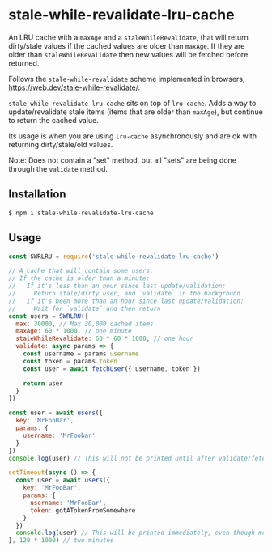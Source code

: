 # stale-while-revalidate-lru-cache

An LRU cache with a `maxAge` and a `staleWhileRevalidate`, that will return dirty/stale values if the cached values are older than `maxAge`. If they are older than `staleWhileRevalidate` then new values will be fetched before returned.

Follows the `stale-while-revalidate` scheme implemented in browsers, https://web.dev/stale-while-revalidate/.


`stale-while-revalidate-lru-cache` sits on top of `lru-cache`. Adds a way to update/revalidate stale items (items that are older than `maxAge`), but continue to return the cached value.

Its usage is when you are using `lru-cache` asynchronously and are ok with returning dirty/stale/old values.

Note: Does not contain a "set" method, but all "sets" are being done through the `validate` method.

## Installation

`$ npm i stale-while-revalidate-lru-cache`

## Usage

``` js
const SWRLRU = require('stale-while-revalidate-lru-cache')

// A cache that will contain some users.
// If the cache is older than a minute:
//   If it's less than an hour since last update/validation:
//     Return stale/dirty user, and `validate` in the background
//   If it's been more than an hour since last update/validation:
//     Wait for `validate` and then return
const users = SWRLRU({
  max: 30000, // Max 30,000 cached items
  maxAge: 60 * 1000, // one minute
  staleWhileRevalidate: 60 * 60 * 1000, // one hour
  validate: async params => {
    const username = params.username
    const token = params.token
    const user = await fetchUser({ username, token })

    return user
  }
})

const user = await users({
  key: 'MrFooBar',
  params: {
    username: 'MrFoobar'
  }
})
console.log(user) // This will not be printed until after validate/fetchUser is done feching the new user

setTimeout(async () => {
  const user = await users({
    key: 'MrFooBar',
    params: {
      username: 'MrFooBar',
      token: gotATokenFromSomewhere
    }
  })
  console.log(user) // This will be printed immediately, even though more than a minute has passed
}, 120 * 1000) // two minutes
```
